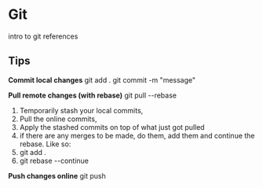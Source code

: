 # Git

intro to git
references

## Tips

**Commit local changes**
git add .
git commit -m "message"

**Pull remote changes (with rebase)**
git pull --rebase

1. Temporarily stash your local commits,
2. Pull the online commits,
3. Apply the stashed commits on top of what just got pulled
4. if there are any merges to be made, do them, add them and continue the rebase. Like so:
5. git add .
6. git rebase --continue

**Push changes online**
git push

